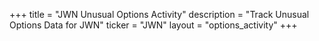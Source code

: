 +++
title = "JWN Unusual Options Activity"
description = "Track Unusual Options Data for JWN"
ticker = "JWN"
layout = "options_activity"
+++

